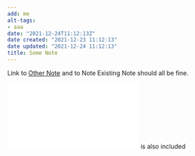 ```yaml
---
add: me
alt-tags:
- aaa
date: "2021-12-24T11:12:13Z"
date created: "2021-12-23 11:12:13"
date updated: "2021-12-24 11:12:13"
title: Some Note
---
```



Link to [Other Note](/sub-path/other-note/) and to Note Existing Note should all be fine.

![Something Static.txt](/sub-path/sub-directory/something-static.txt) is also included
